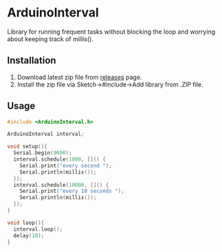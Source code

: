 # ArduinoInterval

Library for running frequent tasks without blocking the loop and worrying about keeping track of millis().

## Installation

1. Download latest zip file from [releases](/releases/latest) page.
2. Install the zip file via Sketch->#include->Add library from .ZIP file.

## Usage

```cpp
#include <ArduinoInterval.h>

ArduinoInterval interval;

void setup(){
  Serial.begin(9600);
  interval.schedule(1000, []() {
    Serial.print("every second ");
    Serial.println(millis());
  });
  interval.schedule(10000, []() {
    Serial.print("every 10 seconds ");
    Serial.println(millis());
  });
}

void loop(){
  interval.loop();
  delay(10);
}
```
